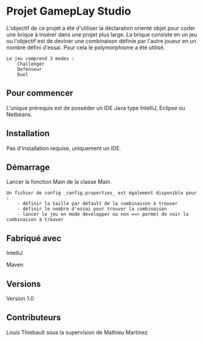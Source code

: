 # **Projet GamepLay Studio**

L'objectif de ce projet a été d'utiliser la déclaration orienté objet pour coder une brique à insérer dans une projet plus large.
La brique consiste en un jeu ou l'objectif est de deviner une combinaison définie par l'autre joueur en un nombre défini d'essai. 
Pour cela le polymorphisme a été utilisé. 
    
    Le jeu comprend 3 modes :
        Challenger
        Defenseur
        Duel
    

## **Pour commencer**

L'unique prérequis est de posséder un IDE Java type IntelliJ, Eclipse ou Netbeans.

## **Installation**

Pas d'installation requise, uniquement un IDE.

## **Démarrage**

Lancer la fonction Main de la classe Main.

    Un fichier de config _config.properties_ est également disponible pour :
        - définir la taille par défault de la combinaison à trouver
        - définir le nombre d'essai pour trouver la combinaison
        - lancer le jeu en mode developper ou non ==> permet de voir la combinaison à trouver

## **Fabriqué avec**

IntelliJ

Maven

## **Versions** 

Version 1.0

## **Contributeurs**

Louis Thiebault sous la supervision de Mathieu Martinez